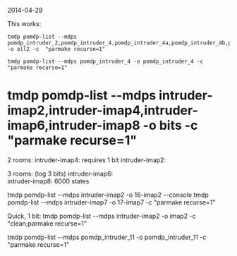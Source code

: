 2014-04-29

This works:

    tmdp pomdp-list --mdps pomdp_intruder_2,pomdp_intruder_4,pomdp_intruder_4a,pomdp_intruder_4b,pomdp_intruder_6,pomdp_intruder_8,pomdp_intruder_11 -o all2 -c  "parmake recurse=1"

    tmdp pomdp-list --mdps pomdp_intruder_4 -o pomdp_intruder_4 -c  "parmake recurse=1"


#    tmdp pomdp-list --mdps intruder-imap2,intruder-imap4,intruder-imap6,intruder-imap8 -o bits -c  "parmake recurse=1"

2 rooms:
intruder-imap4:  requires 1 bit
intruder-imap2: 

3 rooms: (log 3 bits)
intruder-imap6:  
intruder-imap8:    6000 states

tmdp pomdp-list --mdps intruder-imap2 -o 16-imap2 --console
tmdp pomdp-list --mdps intruder-imap7 -o 17-imap7 -c "parmake recurse=1"



Quick, 1 bit:
    tmdp pomdp-list --mdps intruder-imap2 -o imap2 -c  "clean;parmake recurse=1"


tmdp pomdp-list --mdps pomdp_intruder_11 -o pomdp_intruder_11 -c "parmake recurse=1"



